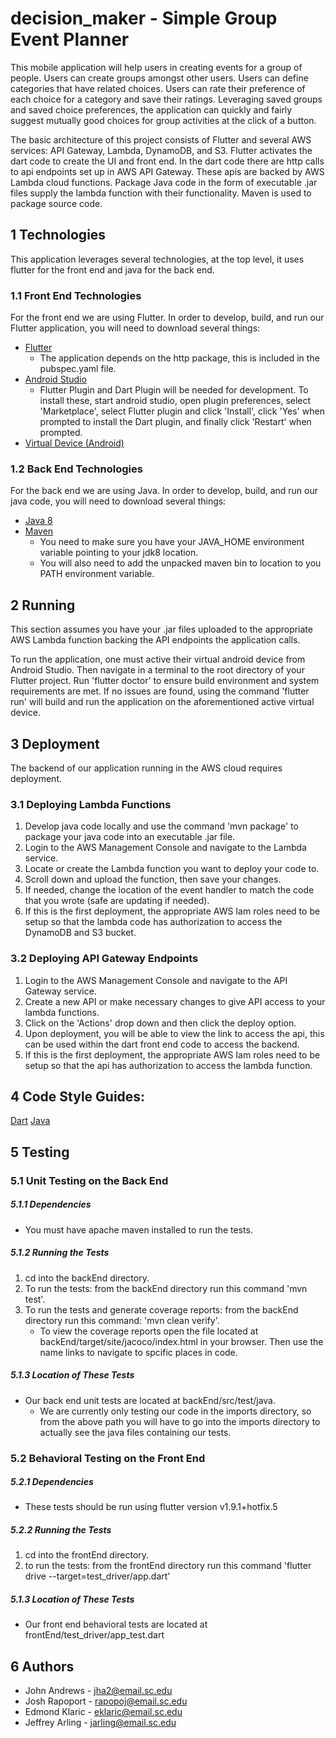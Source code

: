 # decision_maker - Simple Group Event Planner

This mobile application will help users in creating events for a group of people. Users can create groups amongst other users. Users can define categories that have related choices. Users can rate their preference of each choice for a category and save their ratings. Leveraging saved groups and saved choice preferences, the application can quickly and fairly suggest mutually good choices for group activities at the click of a button.

The basic architecture of this project consists of Flutter and several AWS services: API Gateway, Lambda, DynamoDB, and S3. Flutter activates the dart code to create the UI and front end. In the dart code there are http calls to api endpoints set up in AWS API Gateway. These apis are backed by AWS Lambda cloud functions. Package Java code in the form of executable .jar files supply the lambda function with their functionality. Maven is used to package source code.

## 1 Technologies
This application leverages several technologies, at the top level, it uses flutter for the front end and java for the back end.

### 1.1 Front End Technologies
For the front end we are using Flutter. In order to develop, build, and run our Flutter application, you will need to download several things:
* [Flutter](https://flutter.dev/docs/get-started/install)
   * The application depends on the http package, this is included in the pubspec.yaml file.
* [Android Studio](https://developer.android.com/studio)
   * Flutter Plugin and Dart Plugin will be needed for development. To install these, start android studio, open plugin preferences, select 'Marketplace', select Flutter plugin and click 'Install', click 'Yes' when prompted to install the Dart plugin, and finally click 'Restart' when prompted.
* [Virtual Device (Android)](https://developer.android.com/studio/run/managing-avds)

### 1.2 Back End Technologies
For the back end we are using Java. In order to develop, build, and run our java code, you will need to download several things:
* [Java 8](https://www.oracle.com/technetwork/java/javase/downloads/jdk8-downloads-2133151.html)
* [Maven](http://maven.apache.org/download.cgi)
   * You need to make sure you have your JAVA_HOME environment variable pointing to your jdk8 location.
   * You will also need to add the unpacked maven bin to location to you PATH environment variable.

## 2 Running
This section assumes you have your .jar files uploaded to the appropriate AWS Lambda function backing the API endpoints the application calls.

To run the application, one must active their virtual android device from Android Studio. Then navigate in a terminal to the root directory of your Flutter project. Run 'flutter doctor' to ensure build environment and system requirements are met. If no issues are found, using the command 'flutter run' will build and run the application on the aforementioned active virtual device.

## 3 Deployment
The backend of our application running in the AWS cloud requires deployment.

### 3.1 Deploying Lambda Functions
1. Develop java code locally and use the command 'mvn package' to package your java code into an executable .jar file.
2. Login to the AWS Management Console and navigate to the Lambda service.
3. Locate or create the Lambda function you want to deploy your code to.
4. Scroll down and upload the function, then save your changes.
5. If needed, change the location of the event handler to match the code that you wrote (safe are updating if needed).
6. If this is the first deployment, the appropriate AWS Iam roles need to be setup so that the lambda code has authorization to access the DynamoDB and S3 bucket.

### 3.2 Deploying API Gateway Endpoints
1. Login to the AWS Management Console and navigate to the API Gateway service.
2. Create a new API or make necessary changes to give API access to your lambda functions.
3. Click on the 'Actions' drop down and then click the deploy option.
4. Upon deployment, you will be able to view the link to access the api, this can be used within the dart front end code to access the backend.
5. If this is the first deployment, the appropriate AWS Iam roles need to be setup so that the api has authorization to access the lambda function.

## 4 Code Style Guides:
[Dart](https://dart.dev/guides/language/effective-dart/style)
[Java](https://google.github.io/styleguide/javaguide.html)

## 5 Testing

### 5.1 Unit Testing on the Back End

##### 5.1.1 Dependencies
* You must have apache maven installed to run the tests.

##### 5.1.2 Running the Tests
1. cd into the backEnd directory.
2. To run the tests: from the backEnd directory run this command 'mvn test'.
3. To run the tests and generate coverage reports: from the backEnd directory run this command: 'mvn clean verify'.
   * To view the coverage reports open the file located at backEnd/target/site/jacoco/index.html in your browser. Then use the name links to navigate to spcific places in code.

##### 5.1.3 Location of These Tests
* Our back end unit tests are located at backEnd/src/test/java.
   * We are currently only testing our code in the imports directory, so from the above path you will have to go into the imports directory to actually see the java files containing our tests.

### 5.2 Behavioral Testing on the Front End

##### 5.2.1 Dependencies
* These tests should be run using flutter version v1.9.1+hotfix.5

##### 5.2.2 Running the Tests
1. cd into the frontEnd directory.
2. to run the tests: from the frontEnd directory run this command 'flutter drive --target=test_driver/app.dart'

##### 5.1.3 Location of These Tests
* Our front end behavioral tests are located at frontEnd/test_driver/app_test.dart

## 6 Authors
* John Andrews - jha2@email.sc.edu
* Josh Rapoport - rapopoj@email.sc.edu
* Edmond Klaric - eklaric@email.sc.edu
* Jeffrey Arling - jarling@email.sc.edu
